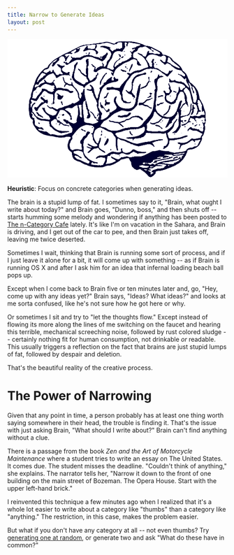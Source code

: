 ```yaml
---
title: Narrow to Generate Ideas
layout: post
---
```


!["Picture of a brain."](/img/brain.png)

**Heuristic**: Focus on concrete categories when generating ideas.

The brain is a stupid lump of fat. I sometimes say to it, "Brain, what ought I
write about today?" and Brain goes, "Dunno, boss," and then shuts off -- starts
humming some melody and wondering if anything has been posted to [The n-Category
Cafe](http://golem.ph.utexas.edu/category/) lately. It's
like I'm on vacation in the Sahara, and Brain is driving, and I get out of the
car to pee, and then Brain just takes off, leaving me twice deserted.

Sometimes I wait, thinking that Brain is running some sort of process, and if I
just leave it alone for a bit, it will come up with something -- as if Brain is
running OS X and after I ask him for an idea that infernal loading beach ball
pops up. 

Except when I come back to Brain five or ten minutes later and, go, "Hey, come
up with any ideas yet?" Brain says, "Ideas? What ideas?" and looks at me sorta
confused, like he's not sure how he got here or why. 

Or sometimes I sit and try to "let the thoughts flow." Except instead of flowing
its more along the lines of me switching on the faucet and hearing this
terrible, mechanical screeching noise, followed by rust colored sludge --
certainly nothing fit for human consumption, not drinkable *or* readable. This usually triggers a reflection
on the fact that brains are just stupid lumps of fat, followed by despair and
deletion.

That's the beautiful reality of the creative process.

# The Power of Narrowing

Given that any point in time, a person probably has at least one thing worth
saying somewhere in their head, the trouble is finding it. That's the issue with just asking Brain, "What should I write about?" Brain can't find anything
without a clue.

There is a passage from the book *Zen and the Art of Motorcycle Maintenance*
where a student tries to write an essay on The United States. It comes due. The
student misses the deadline. "Couldn't think of anything," she explains. The
narrator tells her, "Narrow it down to the front of one building on the main street of Bozeman. The
Opera House. Start with the upper left-hand brick."

I reinvented this technique a few minutes ago when I realized that it's a whole
lot easier to write about a category like "thumbs" than a category like
"anything." The restriction, in this case, makes the problem easier. 

But what if you don't have any category at all -- not even thumbs? Try
[generating one at random](http://watchout4snakes.com/wo4snakes/Random/RandomWordPlus),
or generate two and ask "What do these have in common?"

